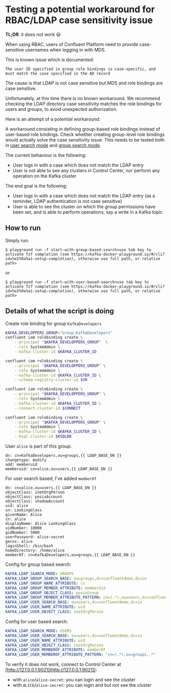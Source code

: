 # Testing a potential workaround for RBAC/LDAP case sensitivity issue

**TL;DR**: it does not work 😃

When using RBAC, users of Confluent Platform need to provide case-sensitive usernames when logging in with MDS.

This is known issue which is documented:

```
The user ID specified in group role bindings is case-specific, and must match the case specified in the AD record
```

The cause is that LDAP is not case sensitive but MDS and role bindings are case sensitive.

Unfortunately, at this time there is no known workaround.
We recommend checking the LDAP directory case sensitivity matches the role bindings for users and groups, to avoid unexpected authorization.

Here is an attempt of a potential workaround:

A workaround consisting in defining group-based role bindings instead of user-based role bindings.
Check whether creating group-level role bindings would actually solve the case sensitivity issue. This needs to be tested both in [user search mode](https://docs.confluent.io/platform/current/security/ldap-authorizer/configuration.html#sample-configuration-for-user-based-search) and [group search mode](https://docs.confluent.io/platform/current/security/ldap-authorizer/configuration.html#sample-configuration-for-group-based-search).


The current behaviour is the following:

* User logs in with a case which does not match the LDAP entry
* User is not able to see any clusters in Control Center, nor perform any operation on the Kafka cluster

The end goal is the following:

* User logs in with a case which does not match the LDAP entry (as a reminder, LDAP authentication is not case sensitive)
* User is able to see the cluster on which the group permissions have been set, and is able to perform operations, say a write in a Kafka topic


## How to run

Simply run:

```
$ playground run -f start-with-group-based-search<use tab key to activate fzf completion (see https://kafka-docker-playground.io/#/cli?id=%e2%9a%a1-setup-completion), otherwise use full path, or relative path>
```

or

```
$ playground run -f start-with-user-based-search<use tab key to activate fzf completion (see https://kafka-docker-playground.io/#/cli?id=%e2%9a%a1-setup-completion), otherwise use full path, or relative path>
```

## Details of what the script is doing

Create role binding for group `KafkaDevelopers`

```bash
KAFKA_DEVELOPPERS_GROUP="Group:KafkaDevelopers"
confluent iam rolebinding create \
    --principal "$KAFKA_DEVELOPPERS_GROUP"  \
    --role SystemAdmin \
    --kafka-cluster-id $KAFKA_CLUSTER_ID

confluent iam rolebinding create \
    --principal "$KAFKA_DEVELOPPERS_GROUP" \
    --role SystemAdmin \
    --kafka-cluster-id $KAFKA_CLUSTER_ID \
    --schema-registry-cluster-id $SR

confluent iam rolebinding create \
    --principal "$KAFKA_DEVELOPPERS_GROUP" \
    --role SystemAdmin \
    --kafka-cluster-id $KAFKA_CLUSTER_ID \
    --connect-cluster-id $CONNECT

confluent iam rolebinding create \
    --principal "$KAFKA_DEVELOPPERS_GROUP" \
    --role SystemAdmin \
    --kafka-cluster-id $KAFKA_CLUSTER_ID \
    --ksql-cluster-id $KSQLDB
```

User `alice` is part of this group:

```
dn: cn=KafkaDevelopers,ou=groups,{{ LDAP_BASE_DN }}
changetype: modify
add: memberuid
memberuid: cn=alice,ou=users,{{ LDAP_BASE_DN }}
```

For user search based, I've added `memberOf`

```
dn: cn=alice,ou=users,{{ LDAP_BASE_DN }}
objectClass: inetOrgPerson
objectClass: posixAccount
objectClass: shadowAccount
uid: alice
sn: LookingGlass
givenName: Alice
cn: alice
displayName: Alice LookingGlass
uidNumber: 10000
gidNumber: 5000
userPassword: alice-secret
gecos: alice
loginShell: /bin/bash
homeDirectory: /home/alice
memberOf: cn=KafkaDevelopers,ou=groups,{{ LDAP_BASE_DN }}
```

Config for group based search:

```yml
KAFKA_LDAP_SEARCH_MODE: GROUPS
KAFKA_LDAP_GROUP_SEARCH_BASE: ou=groups,dc=confluentdemo,dc=io
KAFKA_LDAP_GROUP_NAME_ATTRIBUTE: cn
KAFKA_LDAP_GROUP_MEMBER_ATTRIBUTE: memberUid
KAFKA_LDAP_GROUP_OBJECT_CLASS: posixGroup
KAFKA_LDAP_GROUP_MEMBER_ATTRIBUTE_PATTERN: cn=(.*),ou=users,dc=confluentdemo,dc=io
KAFKA_LDAP_USER_SEARCH_BASE: ou=users,dc=confluentdemo,dc=io
KAFKA_LDAP_USER_NAME_ATTRIBUTE: uid
KAFKA_LDAP_USER_OBJECT_CLASS: inetOrgPerson
```

Config for user based search:

```yml
KAFKA_LDAP_SEARCH_MODE: USERS
KAFKA_LDAP_USER_SEARCH_BASE: ou=users,dc=confluentdemo,dc=io
KAFKA_LDAP_USER_NAME_ATTRIBUTE: uid
KAFKA_LDAP_USER_OBJECT_CLASS: inetOrgPerson
KAFKA_LDAP_USER_MEMBEROF_ATTRIBUTE: memberOf
KAFKA_LDAP_USER_MEMBEROF_ATTRIBUTE_PATTERN: "cn=(.*),ou=groups,.*"
```

To verify it does not work, connect to Control Center at [http://127.0.0.1:9021](http://127.0.0.1:9021]):

* with `alice`/`alice-secret`: you can login and see the cluster
* with `ALICE`/`alice-secret`: you can login and but not see the cluster
